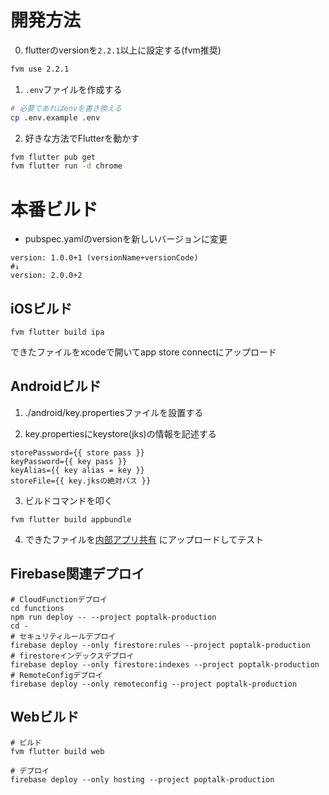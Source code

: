 # 開発方法

0. flutterのversionを`2.2.1`以上に設定する(fvm推奨)

```bash
fvm use 2.2.1
```

1. `.env`ファイルを作成する

```bash
# 必要であればenvを書き換える
cp .env.example .env
```

2. 好きな方法でFlutterを動かす

```bash
fvm flutter pub get
fvm flutter run -d chrome
```

# 本番ビルド

- pubspec.yamlのversionを新しいバージョンに変更

```shell
version: 1.0.0+1 (versionName+versionCode)
#↓
version: 2.0.0+2
```

## iOSビルド

```shell
fvm flutter build ipa
```

できたファイルをxcodeで開いてapp store connectにアップロード

## Androidビルド

1. ./android/key.propertiesファイルを設置する

2. key.propertiesにkeystore(jks)の情報を記述する

```
storePassword={{ store pass }}
keyPassword={{ key pass }}
keyAlias={{ key alias = key }}
storeFile={{ key.jksの絶対パス }}
```

3. ビルドコマンドを叩く

```shell
fvm flutter build appbundle
```

4. できたファイルを[内部アプリ共有](https://play.google.com/console/u/0/internal-app-sharing)
   にアップロードしてテスト

## Firebase関連デプロイ

```shell
# CloudFunctionデプロイ
cd functions
npm run deploy -- --project poptalk-production
cd -
# セキュリティルールデプロイ
firebase deploy --only firestore:rules --project poptalk-production
# firestoreインデックスデプロイ
firebase deploy --only firestore:indexes --project poptalk-production
# RemoteConfigデプロイ
firebase deploy --only remoteconfig --project poptalk-production
```

## Webビルド

```shell
# ビルド
fvm flutter build web

# デプロイ
firebase deploy --only hosting --project poptalk-production
```
